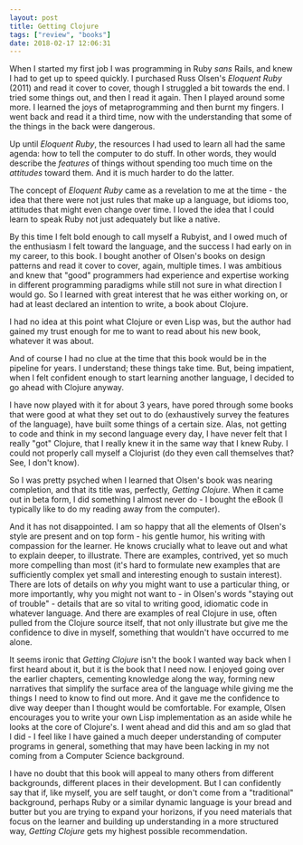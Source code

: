 ```yaml
---
layout: post
title: Getting Clojure
tags: ["review", "books"]
date: 2018-02-17 12:06:31
---
```


When I started my first job I was programming in Ruby *sans* Rails,
and knew I had to get up to speed quickly. I purchased Russ Olsen's
*Eloquent Ruby* (2011) and read it cover to cover, though I struggled
a bit towards the end. I tried some things out, and then I read it
again. Then I played around some more. I learned the joys of
metaprogramming and then burnt my fingers. I went back and read it a
third time, now with the understanding that some of the things in the
back were dangerous.

Up until *Eloquent Ruby*, the resources I had used to learn all had
the same agenda: how to tell the computer to do stuff. In other words,
they would describe the *features* of things without spending too much
time on the *attitudes* toward them. And it is much harder to do the
latter.

The concept of *Eloquent Ruby* came as a revelation to me at the
time - the idea that there were not just rules that make up a
language, but idioms too, attitudes that might even change over
time. I loved the idea that I could learn to speak Ruby not just
adequately but like a native.

By this time I felt bold enough to call myself a Rubyist, and I owed
much of the enthusiasm I felt toward the language, and the success I
had early on in my career, to this book. I bought another of Olsen's
books on design patterns and read it cover to cover, again, multiple
times. I was ambitious and knew that "good" programmers had experience
and expertise working in different programming paradigms while still
not sure in what direction I would go. So I learned with great
interest that he was either working on, or had at least declared an
intention to write, a book about Clojure.

I had no idea at this point what Clojure or even Lisp was, but the
author had gained my trust enough for me to want to read about his new
book, whatever it was about.

And of course I had no clue at the time that this book would be in the
pipeline for years. I understand; these things take time. But, being
impatient, when I felt confident enough to start learning another
language, I decided to go ahead with Clojure anyway.

I have now played with it for about 3 years, have pored through some
books that were good at what they set out to do (exhaustively survey
the features of the language), have built some things of a certain
size. Alas, not getting to code and think in my second language every
day, I have never felt that I really "got" Clojure, that I really knew
it in the same way that I knew Ruby. I could not properly call myself
a Clojurist (do they even call themselves that? See, I don't know).

So I was pretty psyched when I learned that Olsen's book was nearing
completion, and that its title was, perfectly, *Getting Clojure*. When
it came out in beta form, I did something I almost never do - I bought
the eBook (I typically like to do my reading away from the computer).

And it has not disappointed. I am so happy that all the elements of
Olsen's style are present and on top form - his gentle humor, his
writing with compassion for the learner. He knows crucially what to
leave out and what to explain deeper, to illustrate. There are
examples, contrived, yet so much more compelling than most (it's hard
to formulate new examples that are sufficiently complex yet small and
interesting enough to sustain interest). There are lots of details on
*why* you might want to use a particular thing, or more importantly,
why you might not want to - in Olsen's words "staying out of
trouble" - details that are so vital to writing good, idiomatic code
in whatever language. And there are examples of real Clojure in use,
often pulled from the Clojure source itself, that not only illustrate
but give me the confidence to dive in myself, something that wouldn't
have occurred to me alone.

It seems ironic that *Getting Clojure* isn't the book I wanted way
back when I first heard about it, but it is the book that I need now.
I enjoyed going over the earlier chapters, cementing knowledge along
the way, forming new narratives that simplify the surface area of the
language while giving me the things I need to know to find out
more. And it gave me the confidence to dive way deeper than I thought
would be comfortable. For example, Olsen encourages you to write your
own Lisp implementation as an aside while he looks at the core of
Clojure's. I went ahead and did this and am so glad that I did - I
feel like I have gained a much deeper understanding of computer
programs in general, something that may have been lacking in my not
coming from a Computer Science background.

I have no doubt that this book will appeal to many others from
different backgrounds, different places in their development. But I
can confidently say that if, like myself, you are self taught, or
don't come from a "traditional" background, perhaps Ruby or a similar
dynamic language is your bread and butter but you are trying to expand
your horizons, if you need materials that focus on the learner and
building up understanding in a more structured way, *Getting Clojure*
gets my highest possible recommendation.
